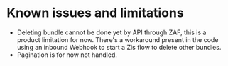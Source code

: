 # Known issues and limitations

- Deleting bundle cannot be done yet by API through ZAF, this is a product limitation for now.
There's a workaround present in the code using an inbound Webhook to start a Zis flow to delete other bundles.
- Pagination is for now not handled.